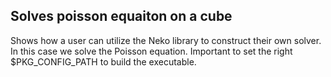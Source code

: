 ## Solves poisson equaiton on a cube
Shows how a user can utilize the Neko library to construct their own solver. In this case we solve the Poisson equation.
Important to set the right $PKG_CONFIG_PATH to build the executable.
